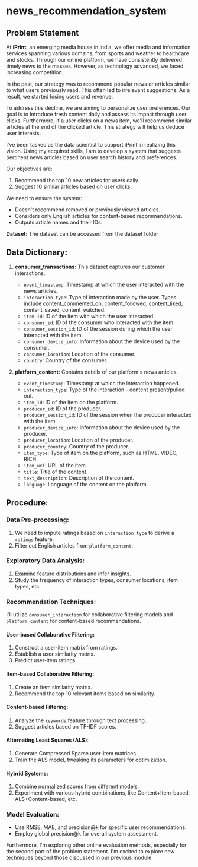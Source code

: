 # news_recommendation_system

## Problem Statement

At **iPrint**, an emerging media house in India, we offer media and information services spanning various domains, from sports and weather to healthcare and stocks. Through our online platform, we have consistently delivered timely news to the masses. However, as technology advanced, we faced increasing competition.

In the past, our strategy was to recommend popular news or articles similar to what users previously read. This often led to irrelevant suggestions. As a result, we started losing users and revenue.

To address this decline, we are aiming to personalize user preferences. Our goal is to introduce fresh content daily and assess its impact through user clicks. Furthermore, if a user clicks on a news item, we'll recommend similar articles at the end of the clicked article. This strategy will help us deduce user interests.

I've been tasked as the data scientist to support iPrint in realizing this vision. Using my acquired skills, I am to develop a system that suggests pertinent news articles based on user search history and preferences.

Our objectives are:

1. Recommend the top 10 new articles for users daily.
2. Suggest 10 similar articles based on user clicks.

We need to ensure the system:
- Doesn't recommend removed or previously viewed articles.
- Considers only English articles for content-based recommendations.
- Outputs article names and their IDs.

**Dataset:** The dataset can be accessed from the dataset folder

## Data Dictionary:

1. **consumer_transactions:** This dataset captures our customer interactions.
    - `event_timestamp`: Timestamp at which the user interacted with the news articles.
    - `interaction_type`: Type of interaction made by the user. Types include content_commented_on, content_followed, content_liked, content_saved, content_watched.
    - `item_id`: ID of the item with which the user interacted.
    - `consumer_id`: ID of the consumer who interacted with the item.
    - `consumer_session_id`: ID of the session during which the user interacted with the item.
    - `consumer_device_info`: Information about the device used by the consumer.
    - `consumer_location`: Location of the consumer.
    - `country`: Country of the consumer.

2. **platform_content:** Contains details of our platform's news articles.
    - `event_timestamp`: Timestamp at which the interaction happened.
    - `interaction_type`: Type of the interaction - content present/pulled out.
    - `item_id`: ID of the item on the platform.
    - `producer_id`: ID of the producer.
    - `producer_session_id`: ID of the session when the producer interacted with the item.
    - `producer_device_info`: Information about the device used by the producer.
    - `producer_location`: Location of the producer.
    - `producer_country`: Country of the producer.
    - `item_type`: Type of item on the platform, such as HTML, VIDEO, RICH.
    - `item_url`: URL of the item.
    - `title`: Title of the content.
    - `text_description`: Description of the content.
    - `language`: Language of the content on the platform.


## Procedure:

### Data Pre-processing:
1. We need to impute ratings based on `interaction type` to derive a `ratings` feature.
2. Filter out English articles from `platform_content`.

### Exploratory Data Analysis:
1. Examine feature distributions and infer insights.
2. Study the frequency of interaction types, consumer locations, item types, etc.

### Recommendation Techniques:
I'll utilize `consumer_interaction` for collaborative filtering models and `platform_content` for content-based recommendations.

#### User-based Collaborative Filtering:
1. Construct a user-item matrix from ratings.
2. Establish a user similarity matrix.
3. Predict user-item ratings.

#### Item-based Collaborative Filtering:
1. Create an item similarity matrix.
2. Recommend the top 10 relevant items based on similarity.

#### Content-based Filtering:
1. Analyze the `keywords` feature through text processing.
2. Suggest articles based on TF-IDF scores.

#### Alternating Least Squares (ALS):
1. Generate Compressed Sparse user-item matrices.
2. Train the ALS model, tweaking its parameters for optimization.

#### Hybrid Systems:
1. Combine normalized scores from different models.
2. Experiment with various hybrid combinations, like Content+Item-based, ALS+Content-based, etc.

### Model Evaluation:
- Use RMSE, MAE, and precision@k for specific user recommendations.
- Employ global precision@k for overall system assessment.

Furthermore, I'm exploring other online evaluation methods, especially for the second part of the problem statement. I'm excited to explore new techniques beyond those discussed in our previous module.
